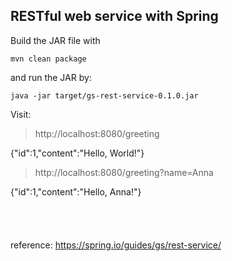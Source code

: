 ## RESTful web service with Spring

Build the JAR file with 
```
mvn clean package 
```

and run the JAR by:
```
java -jar target/gs-rest-service-0.1.0.jar
```
Visit:
> http://localhost:8080/greeting

{"id":1,"content":"Hello, World!"}

> http://localhost:8080/greeting?name=Anna

{"id":1,"content":"Hello, Anna!"}
<br>
<br>
<br>
<br>
<br>
reference:
https://spring.io/guides/gs/rest-service/
